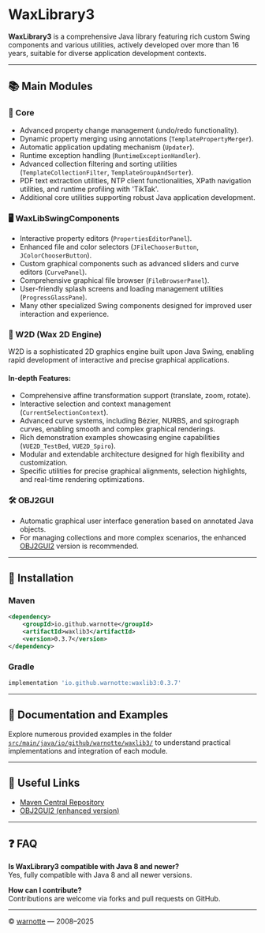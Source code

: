# WaxLibrary3

**WaxLibrary3** is a comprehensive Java library featuring rich custom Swing components and various utilities, actively developed over more than 16 years, suitable for diverse application development contexts.

---

## 📚 Main Modules

### 🌟 Core

- Advanced property change management (undo/redo functionality).
- Dynamic property merging using annotations (`TemplatePropertyMerger`).
- Automatic application updating mechanism (`Updater`).
- Runtime exception handling (`RuntimeExceptionHandler`).
- Advanced collection filtering and sorting utilities (`TemplateCollectionFilter`, `TemplateGroupAndSorter`).
- PDF text extraction utilities, NTP client functionalities, XPath navigation utilities, and runtime profiling with 'TikTak'.
- Additional core utilities supporting robust Java application development.

### 🖥 WaxLibSwingComponents

- Interactive property editors (`PropertiesEditorPanel`).
- Enhanced file and color selectors (`JFileChooserButton`, `JColorChooserButton`).
- Custom graphical components such as advanced sliders and curve editors (`CurvePanel`).
- Comprehensive graphical file browser (`FileBrowserPanel`).
- User-friendly splash screens and loading management utilities (`ProgressGlassPane`).
- Many other specialized Swing components designed for improved user interaction and experience.

### 🎨 W2D (Wax 2D Engine)

W2D is a sophisticated 2D graphics engine built upon Java Swing, enabling rapid development of interactive and precise graphical applications.

#### In-depth Features:
- Comprehensive affine transformation support (translate, zoom, rotate).
- Interactive selection and context management (`CurrentSelectionContext`).
- Advanced curve systems, including Bézier, NURBS, and spirograph curves, enabling smooth and complex graphical renderings.
- Rich demonstration examples showcasing engine capabilities (`VUE2D_TestBed`, `VUE2D_Spiro`).
- Modular and extendable architecture designed for high flexibility and customization.
- Specific utilities for precise graphical alignments, selection highlights, and real-time rendering optimizations.

### 🛠 OBJ2GUI

- Automatic graphical user interface generation based on annotated Java objects.
- For managing collections and more complex scenarios, the enhanced [OBJ2GUI2](https://github.com/warnotte/obj2gui2) version is recommended.

---

## 🚀 Installation

### Maven

```xml
<dependency>
    <groupId>io.github.warnotte</groupId>
    <artifactId>waxlib3</artifactId>
    <version>0.3.7</version>
</dependency>
```

### Gradle

```groovy
implementation 'io.github.warnotte:waxlib3:0.3.7'
```

---

## 📖 Documentation and Examples

Explore numerous provided examples in the folder [`src/main/java/io/github/warnotte/waxlib3/`](src/main/java/io/github/warnotte/waxlib3/) to understand practical implementations and integration of each module.

---

## 🔗 Useful Links

- [Maven Central Repository](https://mvnrepository.com/artifact/io.github.warnotte/waxlib3)
- [OBJ2GUI2 (enhanced version)](https://github.com/warnotte/obj2gui2)

---

## ❓ FAQ

**Is WaxLibrary3 compatible with Java 8 and newer?**\
Yes, fully compatible with Java 8 and all newer versions.

**How can I contribute?**\
Contributions are welcome via forks and pull requests on GitHub.

---

© [warnotte](https://github.com/warnotte) — 2008–2025

